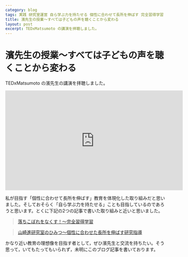 ```yaml
---
category: blog
tags: 実践 研究室運営 自ら学ぶ力を持たせる 個性に合わせて長所を伸ばす 完全習得学習
title: 濱先生の授業〜すべては子どもの声を聴くことから変わる
layout: post
excerpt: TEDxMatsumoto の講演を拝聴しました。
---
```

# 濱先生の授業〜すべては子どもの声を聴くことから変わる

TEDxMatsumoto の濱先生の講演を拝聴しました。

<iframe width="560" height="315" src="https://www.youtube.com/embed/A7kHGeehMK8" frameborder="0" allowfullscreen></iframe>

私が目指す「個性に合わせて長所を伸ばす」教育を体現化した取り組みだと思いました。そしておそらく「自ら学ぶ力を持たせる」ことも目指しているのであろうと思います。とくに下記の2つの記事で書いた取り組みと近いと思いました。

> [落ちこぼれをなくす！〜完全習得学習](https://zacky1972.github.io/blog/2015/05/07/mastery-learning.html)

> [山崎進研究室のひみつ〜個性に合わせた長所を伸ばす研究指導](https://zacky1972.github.io/blog/2015/03/24/laboratory-management-developing-strengths.html)

かなり近い教育の理想像を目指す者として，ぜひ濱先生と交流を持ちたい。そう思って，いてもたってもいられず，未明にこのブログ記事を書いております。

